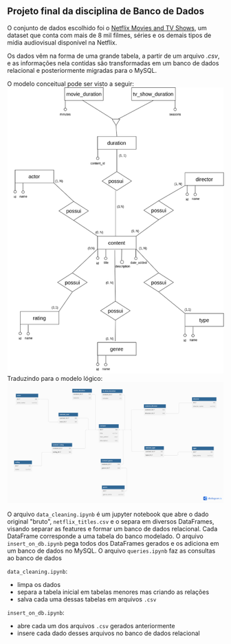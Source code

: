 ## Projeto final da disciplina de Banco de Dados

O conjunto de dados escolhido foi o [Netflix Movies and TV Shows](https://www.kaggle.com/datasets/shivamb/netflix-shows), um dataset que conta com mais de 8 mil filmes, séries e os demais tipos de mídia audiovisual disponível na Netflix.

Os dados vêm na forma de uma grande tabela, a partir de um arquivo *.csv*, e as informações nela contidas são transformadas em um banco de dados relacional e posteriormente migradas para o MySQL.

O modelo conceitual pode ser visto a seguir:
![alt text](img/modelo_conceitual.png)
 Traduzindo para o modelo lógico:
 ![alt text](img/modelo_logico.png)

O arquivo `data_cleaning.ipynb` é um jupyter notebook que abre o dado original "bruto", `netflix_titles.csv` e o separa em diversos DataFrames, visando separar as features e formar um banco de dados relacional. Cada DataFrame corresponde a uma tabela do banco modelado.
O arquivo `insert_on_db.ipynb` pega todos dos DataFrames gerados e os adiciona em um banco de dados no MySQL.
O arquivo `queries.ipynb` faz as consultas ao banco de dados

`data_cleaning.ipynb`:
- limpa os dados
- separa a tabela inicial em tabelas menores mas criando as relações
- salva cada uma dessas tabelas em arquivos `.csv`

`insert_on_db.ipynb`:
- abre cada um dos arquivos `.csv` gerados anteriormente
- insere cada dado desses arquivos no banco de dados relacional